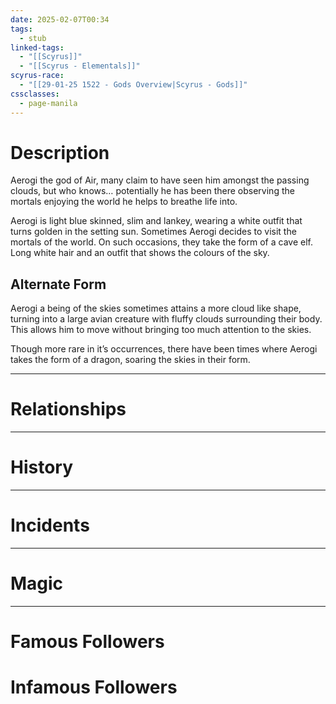 ```yaml
---
date: 2025-02-07T00:34
tags:
  - stub
linked-tags:
  - "[[Scyrus]]"
  - "[[Scyrus - Elementals]]"
scyrus-race:
  - "[[29-01-25 1522 - Gods Overview|Scyrus - Gods]]"
cssclasses:
  - page-manila
---
```

# Description
Aerogi the god of Air, many claim to have seen him amongst the passing clouds, but who knows… potentially he has been there observing the mortals enjoying the world he helps to breathe life into.

Aerogi is light blue skinned, slim and lankey, wearing a white outfit that turns golden in the setting sun. Sometimes Aerogi decides to visit the mortals of the world. On such occasions, they take the form of a cave elf. Long white hair and an outfit that shows the colours of the sky.
## Alternate Form
Aerogi a being of the skies sometimes attains a more cloud like shape, turning into a large avian creature with fluffy clouds surrounding their body. This allows him to move without bringing too much attention to the skies.

Though more rare in it’s occurrences, there have been times where Aerogi takes the form of a dragon, soaring the skies in their form.
***
# Relationships

***
# History

***
# Incidents

***
# Magic

***
# Famous Followers
# Infamous Followers

